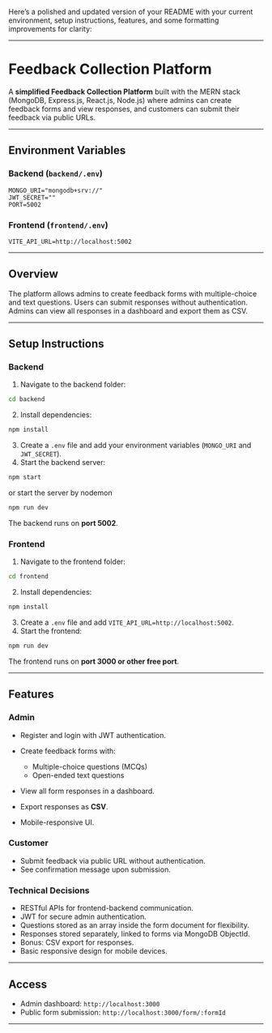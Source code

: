 Here’s a polished and updated version of your README with your current environment, setup instructions, features, and some formatting improvements for clarity:

---

# Feedback Collection Platform

A **simplified Feedback Collection Platform** built with the MERN stack (MongoDB, Express.js, React.js, Node.js) where admins can create feedback forms and view responses, and customers can submit their feedback via public URLs.

---

## **Environment Variables**

### Backend (`backend/.env`)

```env
MONGO_URI="mongodb+srv://"
JWT_SECRET=""
PORT=5002
```

### Frontend (`frontend/.env`)

```env
VITE_API_URL=http://localhost:5002
```

---

## **Overview**

The platform allows admins to create feedback forms with multiple-choice and text questions. Users can submit responses without authentication. Admins can view all responses in a dashboard and export them as CSV.

---

## **Setup Instructions**

### **Backend**

1. Navigate to the backend folder:

```bash
cd backend
```

2. Install dependencies:

```bash
npm install
```

3. Create a `.env` file and add your environment variables (`MONGO_URI` and `JWT_SECRET`).
4. Start the backend server:

```bash
npm start 
```
or start the server by nodemon

```bash
npm run dev
```

The backend runs on **port 5002**.

### **Frontend**

1. Navigate to the frontend folder:

```bash
cd frontend
```

2. Install dependencies:

```bash
npm install
```

3. Create a `.env` file and add `VITE_API_URL=http://localhost:5002`.
4. Start the frontend:

```bash
npm run dev
```

The frontend runs on **port 3000 or other free port**.

---

## **Features**

### **Admin**

* Register and login with JWT authentication.
* Create feedback forms with:

  * Multiple-choice questions (MCQs)
  * Open-ended text questions
* View all form responses in a dashboard.
* Export responses as **CSV**.
* Mobile-responsive UI.

### **Customer**

* Submit feedback via public URL without authentication.
* See confirmation message upon submission.

### **Technical Decisions**

* RESTful APIs for frontend-backend communication.
* JWT for secure admin authentication.
* Questions stored as an array inside the form document for flexibility.
* Responses stored separately, linked to forms via MongoDB ObjectId.
* Bonus: CSV export for responses.
* Basic responsive design for mobile devices.

---

## **Access**

* Admin dashboard: `http://localhost:3000`
* Public form submission: `http://localhost:3000/form/:formId`

---
 